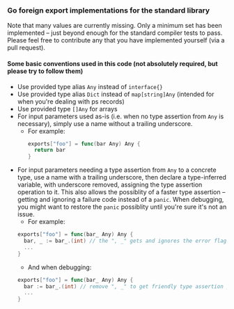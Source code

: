 ### Go foreign export implementations for the standard library

Note that many values are currently missing. Only a minimum set has been implemented – just beyond enough for the standard compiler tests to pass. Please feel free to contribute any that you have implemented yourself (via a pull request).

#### Some basic conventions used in this code (not absolutely required, but please try to follow them)
* Use provided type alias `Any` instead of `interface{}`
* Use provided type alias `Dict` instead of `map[string]Any` (intended for when you're dealing with ps records)
* Use provided type `[]Any` for arrays
* For input parameters used as-is (i.e. when no type assertion from `Any` is necessary), simply use a name without a trailing underscore.
  * For example:
    ```go
    exports["foo"] = func(bar Any) Any {
      return bar
    }
    ```
* For input parameters needing a type assertion from `Any` to a concrete type, use a name with a trailing underscore, then declare a type-inferred variable, with underscore removed, assigning the type assertion operation to it. This also allows the possiblity of a faster type assertion – getting and ignoring a failure code instead of a `panic`. When debugging, you might want to restore the `panic` possiblity until you're sure it's not an issue.
  * For example:
  ```go
  exports["foo"] = func(bar_ Any) Any {
    bar, _ := bar_.(int) // the ", _" gets and ignores the error flag
    ...
  }
  ```
  * And when debugging:
  ```go
  exports["foo"] = func(bar_ Any) Any {
    bar := bar_.(int) // remove ", _" to get friendly type assertion panics
    ...
  }
